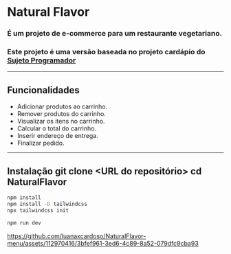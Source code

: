 # Natural Flavor

### É um projeto de e-commerce para um restaurante vegetariano.

### Este projeto é uma versão baseada no projeto cardápio do [Sujeto Programador](https://github.com/sujeitoprogramador)
----
## Funcionalidades

- Adicionar produtos ao carrinho.
- Remover produtos do carrinho.
- Visualizar os itens no carrinho.
- Calcular o total do carrinho.
- Inserir endereço de entrega.
- Finalizar pedido.
---
Instalação
git clone <URL do repositório>
cd NaturalFlavor
---
```bash	
npm install
npm install -D tailwindcss
npx tailwindcss init

```
```bash
npm run dev
```



https://github.com/luanaxcardoso/NaturalFlavor-menu/assets/112970416/3bfef961-3ed6-4c89-8a52-079dfc9cba93




